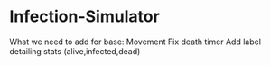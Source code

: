 # Infection-Simulator

What we need to add for base:
Movement
Fix death timer
Add label detailing stats (alive,infected,dead)
